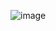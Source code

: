 ![image](https://github.com/oliviaram/EDA_TorontoHouseListings/assets/90470871/4aad63c4-bbfc-46b0-b3fd-7e9ba60293af)
